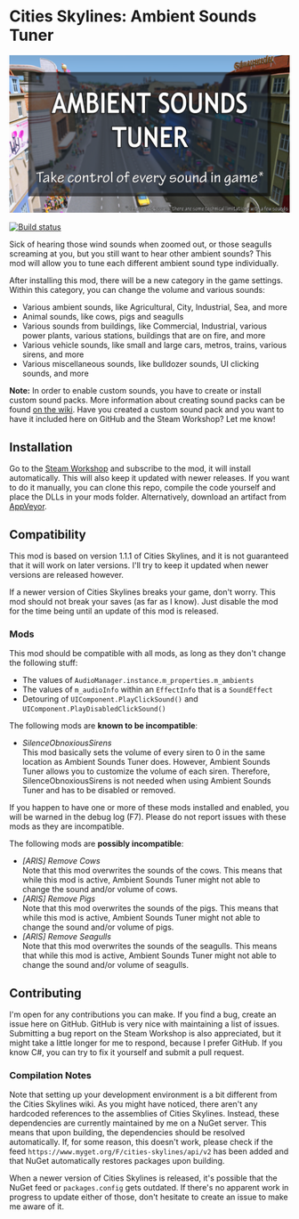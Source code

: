 # Cities Skylines: Ambient Sounds Tuner
![Preview](PreviewImage.png)

[![Build status](https://ci.appveyor.com/api/projects/status/pt4toy5d9o5mb1bo/branch/master?svg=true)](https://ci.appveyor.com/project/Archomeda/csl-ambient-sounds-tuner/branch/master)

Sick of hearing those wind sounds when zoomed out, or those seagulls screaming
at you, but you still want to hear other ambient sounds? This mod will allow you
to tune each different ambient sound type individually.

After installing this mod, there will be a new category in the game settings.
Within this category, you can change the volume and various sounds:
- Various ambient sounds, like Agricultural, City, Industrial, Sea, and more
- Animal sounds, like cows, pigs and seagulls
- Various sounds from buildings, like Commercial, Industrial, various power
  plants, various stations, buildings that are on fire, and more
- Various vehicle sounds, like small and large cars, metros, trains, various
  sirens, and more
- Various miscellaneous sounds, like bulldozer sounds, UI clicking sounds, and
  more

**Note:** In order to enable custom sounds, you have to create or install custom
sound packs. More information about creating sound packs can be found
[on the wiki](https://github.com/Archomeda/csl-ambient-sounds-tuner/wiki/Creating%20Sound%20Packs).
Have you created a custom sound pack and you want to have it included here on
GitHub and the Steam Workshop? Let me know!

## Installation
Go to the
[Steam Workshop](http://steamcommunity.com/sharedfiles/filedetails/?id=455958878)
and subscribe to the mod, it will install automatically. This will also keep it
updated with newer releases. If you want to do it manually, you can clone this
repo, compile the code yourself and place the DLLs in your mods folder.
Alternatively, download an artifact from
[AppVeyor](https://ci.appveyor.com/project/Archomeda/csl-ambient-sounds-tuner/branch/master).

## Compatibility
This mod is based on version 1.1.1 of Cities Skylines, and it is not guaranteed
that it will work on later versions. I'll try to keep it updated when newer
versions are released however.

If a newer version of Cities Skylines breaks your game, don't worry. This mod
should not break your saves (as far as I know). Just disable the mod for the
time being until an update of this mod is released.

### Mods
This mod should be compatible with all mods, as long as they don't change the
following stuff:
- The values of `AudioManager.instance.m_properties.m_ambients`
- The values of `m_audioInfo` within an `EffectInfo` that is a `SoundEffect`
- Detouring of `UIComponent.PlayClickSound()` and
  `UIComponent.PlayDisabledClickSound()`

The following mods are **known to be incompatible**:
- *SilenceObnoxiousSirens* <br>
  This mod basically sets the volume of every siren to 0 in the same location as
  Ambient Sounds Tuner does. However, Ambient Sounds Tuner allows you to
  customize the volume of each siren. Therefore, SilenceObnoxiousSirens is not
  needed when using Ambient Sounds Tuner and has to be disabled or removed.

If you happen to have one or more of these mods installed and enabled, you will
be warned in the debug log (F7). Please do not report issues with these mods as
they are incompatible.

The following mods are **possibly incompatible**:
- *[ARIS] Remove Cows* <br>
  Note that this mod overwrites the sounds of the cows. This means that while
  this mod is active, Ambient Sounds Tuner might not able to change the sound
  and/or volume of cows.
- *[ARIS] Remove Pigs* <br>
  Note that this mod overwrites the sounds of the pigs. This means that while
  this mod is active, Ambient Sounds Tuner might not able to change the sound
  and/or volume of pigs.
- *[ARIS] Remove Seagulls* <br>
  Note that this mod overwrites the sounds of the seagulls. This means that
  while this mod is active, Ambient Sounds Tuner might not able to change the
  sound and/or volume of seagulls.

## Contributing
I'm open for any contributions you can make. If you find a bug, create an issue
here on GitHub. GitHub is very nice with maintaining a list of issues.
Submitting a bug report on the Steam Workshop is also appreciated, but it might
take a little longer for me to respond, because I prefer GitHub. If you know C#,
you can try to fix it yourself and submit a pull request.

### Compilation Notes
Note that setting up your development environment is a bit different from the
Cities Skylines wiki. As you might have noticed, there aren't any hardcoded
references to the assemblies of Cities Skylines. Instead, these dependencies are
currently maintained by me on a NuGet server. This means that upon building, the
dependencies should be resolved automatically. If, for some reason, this doesn't
work, please check if the feed `https://www.myget.org/F/cities-skylines/api/v2`
has been added and that NuGet automatically restores packages upon building.

When a newer version of Cities Skylines is released, it's possible that the
NuGet feed or `packages.config` gets outdated. If there's no apparent work in
progress to update either of those, don't hesitate to create an issue to make me
aware of it.
